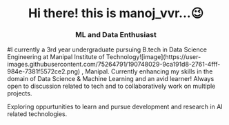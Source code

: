 <h1 align="center">  Hi there! this is manoj_vvr...😉 </h1>
<h3 align="center"> ML and Data Enthusiast </h2>
#I currently a 3rd year undergraduate pursuing B.tech in Data Science Engineering at Manipal Institute of Technology![image](https://user-images.githubusercontent.com/75264791/190748029-9ca191d8-2761-4fff-984e-7381f5572ce2.png)
, Manipal. 
Currently enhancing my skills in the domain of Data Science & Machine Learning and an avid learner! Always open to discussion related to tech and to collaboratively work on multiple projects.

Exploring oppurtunities to learn and pursue development and research in AI related technologies.

<!--
**manoj24vvr/manoj24vvr** is a ✨ _special_ ✨ repository because its `README.md` (this file) appears on your GitHub profile.

Here are some ideas to get you started:

- 🔭 I’m currently working on ...
- 🌱 I’m currently learning ...
- 👯 I’m looking to collaborate on ...
- 🤔 I’m looking for help with ...
- 💬 Ask me about ...
- 📫 How to reach me: ...
- 😄 Pronouns: ...
- ⚡ Fun fact: ...
-->
